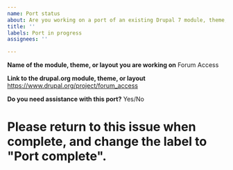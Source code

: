 ```yaml
---
name: Port status
about: Are you working on a port of an existing Drupal 7 module, theme, or layout?
title: ''
labels: Port in progress
assignees: ''

---
```


**Name of the module, theme, or layout you are working on**
Forum Access

**Link to the drupal.org module, theme, or layout**
https://www.drupal.org/project/forum_access

**Do you need assistance with this port?**
Yes/No

# Please return to this issue when complete, and change the label to "Port complete".
